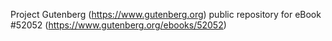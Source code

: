 Project Gutenberg (https://www.gutenberg.org) public repository for
eBook #52052 (https://www.gutenberg.org/ebooks/52052)
